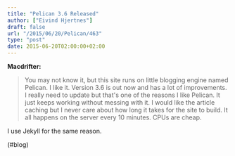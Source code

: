 ```yaml
---
title: "Pelican 3.6 Released"
author: ["Eivind Hjertnes"]
draft: false
url: "/2015/06/20/Pelican/463"
type: "post"
date: 2015-06-20T02:00:00+02:00
---
```


**Macdrifter:**

> You may not know it, but this site runs on little blogging engine
> named Pelican. I like it. Version 3.6 is out now and has a lot of
> improvements. I really need to update but that's one of the reasons I
> like Pelican. It just keeps working without messing with it. I would
> like the article caching but I never care about how long it takes for
> the site to build. It all happens on the server every 10 minutes. CPUs
> are cheap.

I use Jekyll for the same reason.

(#blog)
